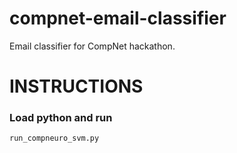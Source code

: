 compnet-email-classifier
========================

Email classifier for CompNet hackathon.



INSTRUCTIONS
============


### Load python and run

    run_compneuro_svm.py
